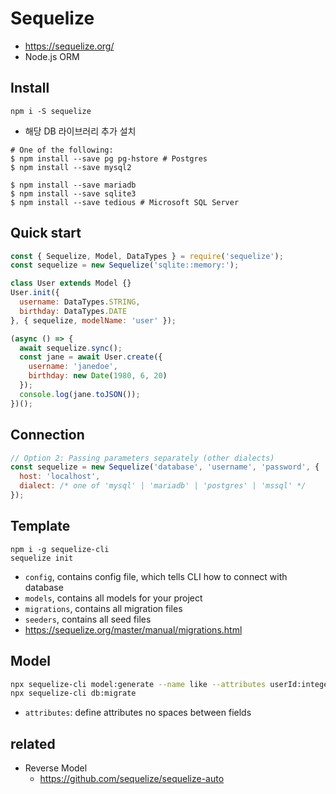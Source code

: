 # Sequelize
* https://sequelize.org/
* Node.js ORM

## Install
```
npm i -S sequelize
```
* 해당 DB 라이브러리 추가 설치

```
# One of the following:
$ npm install --save pg pg-hstore # Postgres
$ npm install --save mysql2

$ npm install --save mariadb
$ npm install --save sqlite3
$ npm install --save tedious # Microsoft SQL Server
```

## Quick start
```js
const { Sequelize, Model, DataTypes } = require('sequelize');
const sequelize = new Sequelize('sqlite::memory:');

class User extends Model {}
User.init({
  username: DataTypes.STRING,
  birthday: DataTypes.DATE
}, { sequelize, modelName: 'user' });

(async () => {
  await sequelize.sync();
  const jane = await User.create({
    username: 'janedoe',
    birthday: new Date(1980, 6, 20)
  });
  console.log(jane.toJSON());
})();
```

## Connection
```js
// Option 2: Passing parameters separately (other dialects)
const sequelize = new Sequelize('database', 'username', 'password', {
  host: 'localhost',
  dialect: /* one of 'mysql' | 'mariadb' | 'postgres' | 'mssql' */
});
```

## Template
```
npm i -g sequelize-cli
sequelize init
```
* `config`, contains config file, which tells CLI how to connect with database
* `models`, contains all models for your project
* `migrations`, contains all migration files
* `seeders`, contains all seed files
* https://sequelize.org/master/manual/migrations.html

## Model
```bash
npx sequelize-cli model:generate --name like --attributes userId:integer,articleId:integer
npx sequelize-cli db:migrate
```
* `attributes`: define attributes no spaces between fields

## related
* Reverse Model
  * https://github.com/sequelize/sequelize-auto
